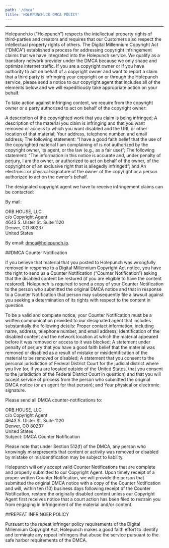 ```yaml
---
path: '/dmca'
title: 'HOLEPUNCH.IO DMCA POLICY'
---
```


---

Holepunch.io (“Holepunch”) respects the intellectual property rights of third-parties and creators and requires that our Customers also respect the intellectual property rights of others. The Digital Millennium Copyright Act (“DMCA”) established a process for addressing copyright infringement claims that we have integrated into the Holepunch service. We qualify as a transitory network provider under the DMCA because we only shape and optimize internet traffic. If you are a copyright owner or if you have authority to act on behalf of a copyright owner and want to report a claim that a third party is infringing your copyright on or through the Holepunch service, please send a notice to our copyright agent that includes all of the elements below and we will expeditiously take appropriate action on your behalf. 

To take action against infringing content, we require from the copyright owner or a party authorized to act on behalf of the copyright owner:

A description of the copyrighted work that you claim is being infringed;
A description of the material you claim is infringing and that you want removed or access to which you want disabled and the URL or other location of that material;
Your address, telephone number, and email address;
The following statement: “I have a good faith belief that the use of the copyrighted material I am complaining of is not authorized by the copyright owner, its agent, or the law (e.g., as a fair use)”;
The following statement: “The information in this notice is accurate and, under penalty of perjury, I am the owner, or authorized to act on behalf of the owner, of the copyright or of an exclusive right that is allegedly infringed”; and
An electronic or physical signature of the owner of the copyright or a person authorized to act on the owner's behalf.

The designated copyright agent we have to receive infringement claims can be contacted:

By mail:

ORB.HOUSE, LLC  
c/o Copyright Agent  
4643 S. Ulster St. Suite 1120  
Denver, CO 80237  
United States  

By email: [dmca@holepunch.io](mailto:dmca@holepunch.io).

##DMCA Counter Notification

If you believe that material that you posted to Holepunch was wrongfully removed in response to a Digital Millennium Copyright Act notice, you have the right to send us a Counter Notification (“Counter Notification”) asking that the disabled content be restored (if you are eligible to have the content restored). Holepunch is required to send a copy of your Counter Notification to the person who submitted the original DMCA notice and that in response to a Counter Notification that person may subsequently file a lawsuit against you seeking a determination of its rights with respect to the content in question.

To be a valid and complete notice, your Counter Notification must be a written communication provided to our designated agent that includes substantially the following details:
Proper contact information, including name, address, telephone number, and email address;
Identification of the disabled content and the network location at which the material appeared before it was removed or access to it was blocked;
A statement under penalty of perjury that you have a good faith belief that the material was removed or disabled as a result of mistake or misidentification of the material to be removed or disabled;
A statement that you consent to the personal jurisdiction of Federal District Court for the judicial district where you live (or, if you are located outside of the United States, that you consent to the jurisdiction of the Federal District Court in question) and that you will accept service of process from the person who submitted the original DMCA notice (or an agent for that person); and
Your physical or electronic signature.

Please send all DMCA counter-notifications to:

ORB.HOUSE, LLC  
c/o Copyright Agent  
4643 S. Ulster St. Suite 1120  
Denver, CO 80237  
United States  
Subject: DMCA Counter Notification  

Please note that under Section 512(f) of the DMCA, any person who knowingly misrepresents that content or activity was removed or disabled by mistake or misidentification may be subject to liability.

Holepunch will only accept valid Counter Notifications that are complete and properly submitted to our Copyright Agent. Upon timely receipt of a proper written Counter Notification, we will provide the person that submitted the original DMCA notice with a copy of the Counter Notification and will, within ten (10) business days following receipt of the Counter Notification, restore the originally disabled content unless our Copyright Agent first receives notice that a court action has been filed to restrain you from engaging in infringement of the material and/or content.

##REPEAT INFRINGER POLICY  

Pursuant to the repeat infringer policy requirements of the Digital Millennium Copyright Act, Holepunch makes a good faith effort to identify and terminate any repeat infringers that abuse the service pursuant to the safe harbor requirements of the DMCA.

